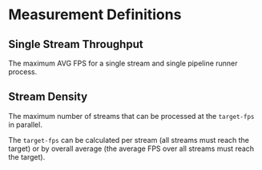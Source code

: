 # Measurement Definitions

## Single Stream Throughput

The maximum AVG FPS for a single stream and single pipeline runner process.

## Stream Density

The maximum number of streams that can be processed at the `target-fps` in parallel.

The `target-fps` can be calculated per stream (all streams must reach
the target) or by overall average (the average FPS over all streams
must reach the target).
